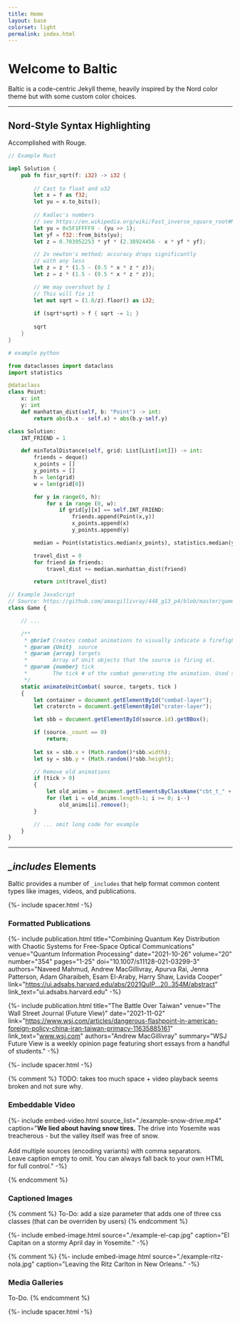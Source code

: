 ```yaml
---
title: Home
layout: base
colorset: light
permalink: index.html
---
```


# Welcome to Baltic

Baltic is a code-centric Jekyll theme, heavily inspired by the Nord color theme but with some custom color choices.

---

## **Nord-Style** Syntax Highlighting
Accomplished with Rouge.

```rust
// Example Rust

impl Solution {
    pub fn fisr_sqrt(f: i32) -> i32 {
        
        // Cast to float and u32
        let x = f as f32;
        let yu = x.to_bits();
        
        // Kadlec's numbers
        // see https://en.wikipedia.org/wiki/Fast_inverse_square_root#Magic_number
        let yu = 0x5F1FFFF9 - (yu >> 1);
        let yf = f32::from_bits(yu);
        let z = 0.703952253 * yf * (2.38924456 - x * yf * yf);

        // 2x newton's method; accuracy drops significantly
        // with any less
        let z = z * (1.5 - (0.5 * x * z * z));
        let z = z * (1.5 - (0.5 * x * z * z));

        // We may overshoot by 1
        // This will fix it
        let mut sqrt = (1.0/z).floor() as i32;
	
        if (sqrt*sqrt) > f { sqrt -= 1; }
    
        sqrt
    }
}
```

```py
# example python

from dataclasses import dataclass
import statistics 

@dataclass
class Point:
    x: int
    y: int
    def manhattan_dist(self, b: "Point") -> int:
        return abs(b.x - self.x) + abs(b.y-self.y)

class Solution:
    INT_FRIEND = 1

    def minTotalDistance(self, grid: List[List[int]]) -> int:
        friends = deque()
        x_points = []
        y_points = []
        h = len(grid)
        w = len(grid[0])

        for y in range(0, h): 
            for x in range (0, w):
                if grid[y][x] == self.INT_FRIEND:
                    friends.append(Point(x,y))
                    x_points.append(x)
                    y_points.append(y)

        median = Point(statistics.median(x_points), statistics.median(y_points))

        travel_dist = 0
        for friend in friends:
            travel_dist += median.manhattan_dist(friend)

        return int(travel_dist)
```

```js
// Example JavaScript
// Source: https://github.com/amacgillivray/448_g13_p4/blob/master/game.js#L846
class Game {

    // ... 

    /**
     * @brief Creates combat animations to visually indicate a firefight between the source and target units.
     * @param {Unit}  source 
     * @param {array} targets
     *        Array of Unit objects that the source is firing at. 
     * @param {number} tick
     *        The tick # of the combat generating the animation. Used so that old animations can be removed.
     */
    static animateUnitCombat( source, targets, tick )
    {
        let container = document.getElementById("combat-layer");
        let craterctn = document.getElementById("crater-layer");

        let sbb = document.getElementById(source.id).getBBox();

        if (source._count == 0)
            return;
        
        let sx = sbb.x + (Math.random()*sbb.width);
        let sy = sbb.y + (Math.random()*sbb.height);

        // Remove old animations
        if (tick > 0)
        {
            let old_anims = document.getElementsByClassName("cbt_t_" + (tick-1).toString());
            for (let i = old_anims.length-1; i >= 0; i--)
                old_anims[i].remove();
        }

        // ... omit long code for example
    }
}
```


---

## *\_includes* Elements

Baltic provides a number of `_includes` that help format common content types like images, videos, and publications.

{%- include spacer.html -%}

### Formatted **Publications**

{%- include publication.html 
    title="Combining Quantum Key Distribution with Chaotic Systems for Free-Space Optical Communications"
    venue="Quantum Information Processing"
    date="2021-10-26"
    volume="20"
    number="354"
    pages="1-25"
    doi="10.1007/s11128-021-03299-3"
    authors="Naveed Mahmud, Andrew MacGillivray, Apurva Rai, Jenna Patterson, Adam Gharaibeh, Esam El-Araby, Harry Shaw, Lavida Cooper"
    link="https://ui.adsabs.harvard.edu/abs/2021QuIP...20..354M/abstract"
    link_text="ui.adsabs.harvard.edu"
-%}

{%- include publication.html
    title="The Battle Over Taiwan"
    venue="The Wall Street Journal (Future View)"
    date="2021-11-02"
    link="https://www.wsj.com/articles/dangerous-flashpoint-in-american-foreign-policy-china-iran-taiwan-primacy-11635885161"
    link_text="www.wsj.com"
    authors="Andrew MacGillivray"
    summary="WSJ Future View is a weekly opinion page featuring short essays from a handful of students."
-%}

{%- include spacer.html -%}

{% comment %}
 TODO: takes too much space + video playback seems broken and not sure why.

### Embeddable **Video**

{%- include embed-video.html 
    source_list="./example-snow-drive.mp4" 
    caption="<b>We lied about having snow tires.</b> The drive into Yosemite was treacherous - but the valley itself was free of snow.<br/><br/>Add multiple sources (encoding variants) with comma separators.<br/>Leave caption empty to omit. You can always fall back to your own HTML for full control." -%}

{% endcomment %}

### Captioned **Images** 

{% comment %}
To-Do: add a size parameter that adds one of three css classes (that can be overriden by users)
{% endcomment %}

{%- include embed-image.html 
    source="./example-el-cap.jpg"
    caption="El Capitan on a stormy April day in Yosemite." -%}

{% comment %}
{%- include embed-image.html 
    source="./example-ritz-nola.jpg"
    caption="Leaving the Ritz Carlton in New Orleans." -%}


### Media **Galleries** 
To-Do.
{% endcomment %}

{%- include spacer.html -%}